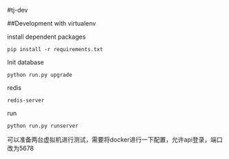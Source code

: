 #tj-dev

##Development with virtualenv

install dependent packages
```
pip install -r requirements.txt
```

Init database
```
python run.py upgrade
```

redis
```
redis-server
```

run
```
python run.py runserver
```

可以准备两台虚拟机进行测试，需要将docker进行一下配置，允许api登录，端口改为5678

